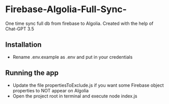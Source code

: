 # Firebase-Algolia-Full-Sync-
One time sync full db from firebase to Algolia. Created with the help of Chat-GPT 3.5

## Installation

- Rename .env.example as .env and put in your credentials

## Running the app

- Update the file propertiesToExclude.js if you want some Firebase object properties to NOT appear on Algolia
- Open the project root in terminal and execute
node index.js 